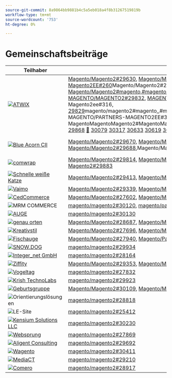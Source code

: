```yaml
---
source-git-commit: 8a9864bb9881b4c5a5eb018a4f8b31267519819b
workflow-type: tm+mt
source-wordcount: '753'
ht-degree: 0%

---
```

# Gemeinschaftsbeiträge

| Teilhaber | Pull-Anforderungen | Verwandte GitHub-Probleme |
| ------- | ------- | ------- |
| <a target="_blank" href="https://partners.magento.com/portal/directory/?query=Atwix"><img alt="ATWIX" src="https://avatars3.githubusercontent.com/t/2617739?s=400&v=4"></a> | [Magento/Magento2#29630](https://github.com/magento/magento2/pull/29630), [Magento/Magento2#29459](https://github.com/magento/magento2/pull/29459), [Magento/Magento2#29703](https://github.com/magento/magento2/pull/29703), [Magento/Magento2#29460](https://github.com/magento/magento2/pull/29460), [Magento/Magento2#29042](https://github.com/magento/magento2/pull/29042), [Magento/Magento2#29482](https://github.com/magento/magento2/pull/29482), [Magento/Magento2#28821](https://github.com/magento/magento2/pull/28821), [Magento/Partner-Magento2EE#260](https://github.com/magento/partners-magento2ee/pull/260)Magento/Magento2#29148[, ](https://github.com/magento/magento2/pull/29148)Magento/Magento2#29634[, Magento/Magento2#](https://github.com/magento/magento2/pull/29634), Magento/Magento2#[, Magento/Magento2#magento,#magentoMagento,#magentoMagentoMagentoMagento2,,#magentoMagentoMagentoMagentoMagentoMagentoMagentoMagentoMagentoMagentoMagentoMagentoMagentoMagentoMagentoMagentoMagentoMagentoMagentoMagento2, MAGENTO/MAGENTO2#29832](https://github.com/magento/magento2/pull/29832), [MAGENTO/PARTNER-MAGENTO2EE#264, MAGENTO/PARTNER-MAGENTO2EE#248,,,,MAGENTO/PARTNER-MAGENTO2EE#1688,,29830](https://github.com/magento/magento2/pull/29830)MAGENTO/MAGENTO2#MAGENTO20000, MAGENTO/MAGENENTO2 Magento/Partners-Magento2ee#316[, 29829](https://github.com/magento/magento2/pull/29829)magento/magento2#magento,,#magento,#magento,#magento,,#magento,,#magento,#max2,,magentoMagentoMagentoMagentoMagentoMagentoMagentoMagentoMagentoMagentoMagentoMagentoMagentoMagentoMagentoMagentoMagento2, MAGENTO/PARTNERS-MAGENTO2EE#349[, 29828](https://github.com/magento/magento2/pull/29828)MAGENTO/MAGENENTO2#PARTNERS, MAGENTO/MAGENENTO2EE#346,,,MAGENENTO/MAGENENTO2#MAGENENTO[,MAGENENTO/MAGENENTO2MAGENENTO toMagento2#29821](https://github.com/magento/magento2/pull/29821), [Magento2#29820](https://github.com/magento/magento2/pull/29820), MagentoMagentoMagento2#MagentoMagento2#Magento,MagentoMagento2#[,,MagentoMagento/Magento2#29836](https://github.com/magento/magento2/pull/29836) [ 29831](https://github.com/magento/magento2/pull/29831) [ 29822](https://github.com/magento/magento2/pull/29822) [ 28653](https://github.com/magento/magento2/pull/28653) [ 27391](https://github.com/magento/magento2/pull/27391) [ 29833](https://github.com/magento/magento2/pull/29833) [ 29904](https://github.com/magento/magento2/pull/29904) [&#128279;](https://github.com/magento/partners-magento2ee/pull/264) [&#128279;](https://github.com/magento/partners-magento2ee/pull/248) [&#128279;](https://github.com/magento/partners-magento2ee/pull/168) [ 29929](https://github.com/magento/magento2/pull/29929) [ 29962](https://github.com/magento/magento2/pull/29962) [&#128279;](https://github.com/magento/partners-magento2ee/pull/329) [ 29931](https://github.com/magento/magento2/pull/29931) [&#128279;](https://github.com/magento/partners-magento2ee/pull/316) [ 29835](https://github.com/magento/magento2/pull/29835) [ 29834](https://github.com/magento/magento2/pull/29834) [ 30081](https://github.com/magento/magento2/pull/30081) [ 30030](https://github.com/magento/magento2/pull/30030) [ 29827](https://github.com/magento/magento2/pull/29827) [ 30049](https://github.com/magento/magento2/pull/30049) [ 30217](https://github.com/magento/magento2/pull/30217) [ 27939](https://github.com/magento/magento2/pull/27939) [&#128279;](https://github.com/magento/partners-magento2ee/pull/279) [ 30222](https://github.com/magento/magento2/pull/30222) [&#128279;](https://github.com/magento/partners-magento2ee/pull/349) [ 29868](https://github.com/magento/magento2/pull/29868) [&#128279;](https://github.com/magento/partners-magento2ee/pull/346) [ 30079](https://github.com/magento/magento2/pull/30079) [ 30317](https://github.com/magento/magento2/pull/30317) [ 30633](https://github.com/magento/magento2/pull/30633) [ 30619](https://github.com/magento/magento2/pull/30619) [ 30359](https://github.com/magento/magento2/pull/30359) [ 30223](https://github.com/magento/magento2/pull/30223) [ 30630](https://github.com/magento/magento2/pull/30630) [ 29675](https://github.com/magento/magento2/pull/29675) [ 30777](https://github.com/magento/magento2/pull/30777) [ 30528](https://github.com/magento/magento2/pull/30528) [ 30525](https://github.com/magento/magento2/pull/30525) [ 30779](https://github.com/magento/magento2/pull/30779) [ 30529](https://github.com/magento/magento2/pull/30529) [ 30694](https://github.com/magento/magento2/pull/30694) [&#128279;](https://github.com/magento/partners-magento2ee/pull/400) [&#128279;](https://github.com/magento/partners-magento2ee/pull/401),,,MagentoMagento400000,,.Magento-Magento-Magento-Magento401 | [Magento/Magento2#29649](https://github.com/magento/magento2/issues/29649), [Magento/Magento2#29712](https://github.com/magento/magento2/issues/29712), [Magento/Magento2#29501](https://github.com/magento/magento2/issues/29501), [Magento/Magento2#29145](https://github.com/magento/magento2/issues/29145), [Magento/Magento2#29500](https://github.com/magento/magento2/issues/29500), [Magento/Magento2#28520](https://github.com/magento/magento2/issues/28520), [Magento/Magento2#28558](https://github.com/magento/magento2/issues/28558),Magento/Magento2#29648[,Magento/Magento2#29843](https://github.com/magento/magento2/issues/29648),Magento/Magento2#29845[,Magento/Magento2#](https://github.com/magento/magento2/issues/29843), Magento/Magento2#[, ](https://github.com/magento/magento2/issues/29845)magento/magento2#magento, [magento/magento2#magento,magento/magento2#magento,,,,magento/magento2#magento,#magento/magento,#magento,#magento,#magento,#magento,#magento,#magento2,,,,#magento-magento2,,,#magentoMagento2, Magento/Magento2#29846](https://github.com/magento/magento2/issues/29846), Magento/Magento2#[, Magento/Magento2#magento,#magentoMagento,#magentoMagentoMagentoMagento2,,#magentoMagentoMagentoMagentoMagentoMagentoMagentoMagentoMagentoMagentoMagentoMagentoMagentoMagentoMagentoMagentoMagentoMagentoMagentoMagento2, Magento/Magento2#29847](https://github.com/magento/magento2/issues/29847), [magento/magento2#29824](https://github.com/magento/magento2/issues/29824), magento/magento2#magento,magento/magento2#magento,magento/magento2#max,,magento/magento2#max, [magento/partners-magento2ee#29823](https://github.com/magento/magento2/issues/29823), [magento/partners-magento2ee#41029841](https://github.com/magento/magento2/issues/29841) [ 29844](https://github.com/magento/magento2/issues/29844) [ 29825](https://github.com/magento/magento2/issues/29825) [ 29531](https://github.com/magento/magento2/issues/29531) [ 29601](https://github.com/magento/magento2/issues/29601) [ 29839](https://github.com/magento/magento2/issues/29839) [ 28551](https://github.com/magento/partners-magento2ee/issues/28551) [ 29940](https://github.com/magento/magento2/issues/29940) [ 29982](https://github.com/magento/magento2/issues/29982) [ 29941](https://github.com/magento/magento2/issues/29941) [ 29842](https://github.com/magento/magento2/issues/29842) [ 29838](https://github.com/magento/magento2/issues/29838) [ 30103](https://github.com/magento/magento2/issues/30103) [ 30032](https://github.com/magento/magento2/issues/30032) [ 29848](https://github.com/magento/magento2/issues/29848) [ 30058](https://github.com/magento/magento2/issues/30058) [ 30031](https://github.com/magento/magento2/issues/30031) [ 30061](https://github.com/magento/magento2/issues/30061) [ 30561](https://github.com/magento/magento2/issues/30561) [ 30469](https://github.com/magento/magento2/issues/30469) [ 30468](https://github.com/magento/magento2/issues/30468) [ 30372](https://github.com/magento/magento2/issues/30372) [ 30683](https://github.com/magento/magento2/issues/30683) [ 30624](https://github.com/magento/magento2/issues/30624) [ 29168](https://github.com/magento/magento2/issues/29168) [ 30783](https://github.com/magento/magento2/issues/30783) [ 30916](https://github.com/magento/magento2/issues/30916) [ 30917](https://github.com/magento/magento2/issues/30917) [ 30782](https://github.com/magento/magento2/issues/30782) [ 30926](https://github.com/magento/magento2/issues/30926) [ 30625](https://github.com/magento/magento2/issues/30625) [ 30474](https://github.com/magento/partners-magento2ee/issues/30474) [&#128279;](https://github.com/magento/partners-magento2ee/issues/410) |
| <a target="_blank" href="https://solutionpartners.adobe.com/s/directory/detail/blue+acorn+ici"><img alt="Blue Acorn CII" src="https://avatars0.githubusercontent.com/t/2916141?s=400&v=4"></a> | [Magento/Magento2#29670](https://github.com/magento/magento2/pull/29670), [Magento/Magento2#29669](https://github.com/magento/magento2/pull/29669), [Magento/Magento2#29564](https://github.com/magento/magento2/pull/29564), [Magento/Magento2#27494](https://github.com/magento/magento2/pull/27494), [Magento/Magento2#29269](https://github.com/magento/magento2/pull/29269), [Magento/Magento2#27609](https://github.com/magento/magento2/pull/27609), [Magento/Magento2#29688](https://github.com/magento/magento2/pull/29688),Magento/Magento2#29081[,Magento/Magento2#28379](https://github.com/magento/magento2/pull/29081),Magento/Magento2#29722[,Magento/Magento2#](https://github.com/magento/magento2/pull/28379), [magento/magento2#](https://github.com/magento/magento2/pull/29722), [magento/magento2#27077](https://github.com/magento/magento2/pull/27077) [ 30318](https://github.com/magento/magento2/pull/30318) [ 30010](https://github.com/magento/magento2/pull/30010) | [Magento/Magento2#29672](https://github.com/magento/magento2/issues/29672), [Magento/Magento2#29673](https://github.com/magento/magento2/issues/29673), [Magento/Magento2#29679](https://github.com/magento/magento2/issues/29679), [Magento/Magento2#29537](https://github.com/magento/magento2/issues/29537), [Magento/Magento2#25595](https://github.com/magento/magento2/issues/25595), [Magento/Magento2#29689](https://github.com/magento/magento2/issues/29689), [Magento/Magento2#28154](https://github.com/magento/magento2/issues/28154),Magento/Magento2#28428[,Magento/Magento2#27397](https://github.com/magento/magento2/issues/28428),Magento/Magento2#29729[,Magento/Magento2#](https://github.com/magento/magento2/issues/27397), [magento/magento2#](https://github.com/magento/magento2/issues/29729), [magento/magento2#29558](https://github.com/magento/magento2/issues/29558), [magento/magento2#25110](https://github.com/magento/magento2/issues/25110), [magento/magento2#25886](https://github.com/magento/magento2/issues/25886),magento/magento2#[ 28286](https://github.com/magento/magento2/issues/28286) [ 30009](https://github.com/magento/magento2/issues/30009) |
| <a target="_blank" href="https://partners.magento.com/portal/directory/?query=Comwrap"><img alt="comwrap" src="https://avatars3.githubusercontent.com/t/2637428?s=400&v=4"></a> | [Magento/Magento2#29814](https://github.com/magento/magento2/pull/29814), [Magento/Magento2#29751](https://github.com/magento/magento2/pull/29751), [Magento/Partners-Magento2EE#337](https://github.com/magento/partners-magento2ee/pull/337), [Magento/Partners-Magento2EE#328](https://github.com/magento/partners-magento2ee/pull/328), [Magento/Partners-Magento2EE#319](https://github.com/magento/partners-magento2ee/pull/319), [Magento/Magento2#30118](https://github.com/magento/magento2/pull/30118), [Magento/Magento2#30019](https://github.com/magento/magento2/pull/30019), [Magento/Magento2#29998](https://github.com/magento/magento2/pull/29998), [Magento2#29883](https://github.com/magento/magento2/pull/29883) | [Magento/Magento2#29718](https://github.com/magento/magento2/issues/29718), [Magento/Magento2#29372](https://github.com/magento/magento2/issues/29372), [Magento/Magento2#29927](https://github.com/magento/magento2/issues/29927), [Magento/Magento2#29930](https://github.com/magento/magento2/issues/29930), [Magento/Magento2#29926](https://github.com/magento/magento2/issues/29926), [Magento/Magento2#29880](https://github.com/magento/magento2/issues/29880) |
| <a target="_blank" href="https://solutionpartners.adobe.com/s/directory/detail/fast+white+cat"><img alt="Schnelle weiße Katze" src="https://avatars0.githubusercontent.com/t/3579504?s=400&v=4"></a> | [Magento/Magento2#29413](https://github.com/magento/magento2/pull/29413), [Magento/Magento2#28163](https://github.com/magento/magento2/pull/28163), [Magento/Magento2#30320](https://github.com/magento/magento2/pull/30320), [Magento/Magento2#30355](https://github.com/magento/magento2/pull/30355), [Magento/Magento2#28157](https://github.com/magento/magento2/pull/28157), [Magento/Magento2#30114](https://github.com/magento/magento2/pull/30114) | [Magento/Magento2#24060](https://github.com/magento/magento2/issues/24060), [Magento/Magento2#13401](https://github.com/magento/magento2/issues/13401), [Magento/Magento2#11175](https://github.com/magento/magento2/issues/11175), [Magento/Magento2#30296](https://github.com/magento/magento2/issues/30296), [Magento/Magento2#22503](https://github.com/magento/magento2/issues/22503), [Magento/Magento2#24091](https://github.com/magento/magento2/issues/24091), [Magento/Magento2#30073](https://github.com/magento/magento2/issues/30073) |
| <a target="_blank" href="https://partners.magento.com/portal/directory/?query=Vaimo"><img alt="Vaimo" src="https://avatars0.githubusercontent.com/t/2617778?s=400&v=4"></a> | [Magento/Magento2#29339](https://github.com/magento/magento2/pull/29339), [Magento/Magento2#28676](https://github.com/magento/magento2/pull/28676), [Magento/Magento2#29885](https://github.com/magento/magento2/pull/29885) | [Magento/Magento2#28633](https://github.com/magento/magento2/issues/28633), [Magento/Magento2#29890](https://github.com/magento/magento2/issues/29890) |
| <a target="_blank" href="https://partners.magento.com/portal/directory/?query=Cedcommerce"><img alt="CedCommerce" src="https://avatars2.githubusercontent.com/t/3028824?s=400&v=4"></a> | [Magento/Magento2#27602](https://github.com/magento/magento2/pull/27602), [Magento/Magento2#30400](https://github.com/magento/magento2/pull/30400), [Magento/Magento2#30391](https://github.com/magento/magento2/pull/30391) | [Magento/Magento2#27350](https://github.com/magento/magento2/issues/27350), [Magento/Magento2#30361](https://github.com/magento/magento2/issues/30361), [Magento/Magento2#30362](https://github.com/magento/magento2/issues/30362), [Magento/Magento2#30255](https://github.com/magento/magento2/issues/30255) |
| <img alt="MRM COMMERCE" src="https://avatars0.githubusercontent.com/t/3714179?s=400&v=4"></a> | [magento/magento2#30120](https://github.com/magento/magento2/pull/30120), [magento/partners-magento2ee#175](https://github.com/magento/partners-magento2ee/pull/175) | [magento/magento2#30133](https://github.com/magento/magento2/issues/30133), [magento/partners-magento2ee#26943](https://github.com/magento/partners-magento2ee/issues/26943) |
| <a target="_blank" href="https://partners.magento.com/portal/directory/?query=EY"><img alt="AUGE" src="https://avatars1.githubusercontent.com/t/3415735?s=400&v=4"></a> | [magento/magento2#30130](https://github.com/magento/magento2/pull/30130) |  |
| <a target="_blank" href="https://partners.magento.com/portal/directory/?query=Pinpoint"><img alt="genau orten" src="https://avatars1.githubusercontent.com/t/2617766?s=400&v=4"></a> | [Magento/Magento2#28687](https://github.com/magento/magento2/pull/28687), [Magento/Magento2#28663](https://github.com/magento/magento2/pull/28663), [Magento/Magento2#28491](https://github.com/magento/magento2/pull/28491) | [Magento/Magento2#8538](https://github.com/magento/magento2/issues/8538), [Magento/Magento2#28479](https://github.com/magento/magento2/issues/28479), [Magento/Magento2#28186](https://github.com/magento/magento2/issues/28186) |
| <a target="_blank" href="https://partners.magento.com/portal/directory/?query=creativestyle"><img alt="Kreativstil" src="https://avatars1.githubusercontent.com/t/3230856?s=400&v=4"></a> | [Magento/Magento2#27696](https://github.com/magento/magento2/pull/27696), [Magento/Magento2#25405](https://github.com/magento/magento2/pull/25405) | [Magento/Magento2#29553](https://github.com/magento/magento2/issues/29553), [Magento/Magento2#25399](https://github.com/magento/magento2/issues/25399) |
| <a target="_blank" href="https://partners.magento.com/portal/directory/?query=Fisheye"><img alt="Fischauge" src="https://avatars1.githubusercontent.com/t/3171724?s=400&v=4"></a> | [Magento/Magento2#27940](https://github.com/magento/magento2/pull/27940), [Magento/Partners-Magento2EE#267](https://github.com/magento/partners-magento2ee/pull/267), [Magento/Magento2#28216](https://github.com/magento/magento2/pull/28216) | [Magento/Magento2#29555](https://github.com/magento/magento2/issues/29555), [Magento/Magento2#13440](https://github.com/magento/magento2/issues/13440) |
| <a target="_blank" href="https://partners.magento.com/portal/directory/?query=SNOW.DOG"><img alt="SNOW.DOG" src="https://avatars1.githubusercontent.com/t/2617771?s=400&v=4"></a> | [magento/magento2#29934](https://github.com/magento/magento2/pull/29934) | [magento/magento2#29933](https://github.com/magento/magento2/issues/29933) |
| <a target="_blank" href="https://solutionpartners.adobe.com/s/directory/detail/integer_net+gmbh"><img alt="Integer_net GmbH" src="https://avatars0.githubusercontent.com/t/3161792?s=400&v=4"></a> | [magento/magento2#28164](https://github.com/magento/magento2/pull/28164) | [magento/magento2#29585](https://github.com/magento/magento2/issues/29585) |
| <a target="_blank" href="https://partners.magento.com/portal/directory/?query=Ziffity"><img alt="Ziffity" src="https://avatars1.githubusercontent.com/t/3432500?s=400&v=4"></a> | [Magento/Magento2#29353](https://github.com/magento/magento2/pull/29353), [Magento/Magento2#27896](https://github.com/magento/magento2/pull/27896), [Magento/Magento2#28349](https://github.com/magento/magento2/pull/28349) | [Magento/Magento2#29194](https://github.com/magento/magento2/issues/29194), [Magento/Magento2#29098](https://github.com/magento/magento2/issues/29098) |
| <a target="_blank" href="https://solutionpartners.adobe.com/s/directory/detail/bluebird+day"><img alt="Vogeltag" src="https://avatars3.githubusercontent.com/t/3537205?s=400&v=4"></a> | [magento/magento2#27832](https://github.com/magento/magento2/pull/27832) | [Magento/Magento2#11998](https://github.com/magento/magento2/issues/11998), [Magento/Magento2#27500](https://github.com/magento/magento2/issues/27500) |
| <a target="_blank" href="https://solutionpartners.adobe.com/s/directory/detail/krish+technolabs"><img alt="Krish TechnoLabs" src="https://avatars0.githubusercontent.com/t/2849637?s=400&v=4"></a> | [magento/magento2#29923](https://github.com/magento/magento2/pull/29923) | [magento/magento2#29920](https://github.com/magento/magento2/issues/29920) |
| <a target="_blank" href="https://solutionpartners.adobe.com/s/directory/detail/born+group"><img alt="Geburtsgruppe" src="https://avatars1.githubusercontent.com/t/3879151?s=400&v=4"></a> | [Magento/Magento2#30109](https://github.com/magento/magento2/pull/30109), [Magento/Magento2#30421](https://github.com/magento/magento2/pull/30421) | [magento/magento2#30125](https://github.com/magento/magento2/issues/30125) |
| <img alt="Orientierungslösungen" src="https://avatars2.githubusercontent.com/t/3888698?s=400&v=4"></a> | [magento/magento2#28818](https://github.com/magento/magento2/pull/28818) | [magento/magento2#29546](https://github.com/magento/magento2/issues/29546) |
| <img alt="LE-Site" src="https://avatars3.githubusercontent.com/t/3649033?s=400&v=4"></a> | [magento/magento2#25412](https://github.com/magento/magento2/pull/25412) | [magento/magento2#25411](https://github.com/magento/magento2/issues/25411) |
| <a target="_blank" href="https://solutionpartners.adobe.com/s/directory/detail/kensium"><img alt="Kensium Solutions LLC" src="https://avatars2.githubusercontent.com/t/3158707?s=400&v=4"></a> | [magento/magento2#30230](https://github.com/magento/magento2/pull/30230) | [magento/magento2#30179](https://github.com/magento/magento2/issues/30179) |
| <a target="_blank" href="https://partners.magento.com/portal/directory/?query=Webjump"><img alt="Websprung" src="https://avatars3.githubusercontent.com/t/2849617?s=400&v=4"></a> | [magento/magento2#27869](https://github.com/magento/magento2/pull/27869) | [magento/magento2#27866](https://github.com/magento/magento2/issues/27866) |
| <a target="_blank" href="https://solutionpartners.adobe.com/s/directory/detail/aligent+consulting"><img alt="Aligent Consulting" src="https://avatars3.githubusercontent.com/t/2686050?s=400&v=4"></a> | [magento/magento2#29692](https://github.com/magento/magento2/pull/29692) | [magento/magento2#30243](https://github.com/magento/magento2/issues/30243) |
| <a target="_blank" href="https://partners.magento.com/portal/directory/?query=Wagento"><img alt="Wagento" src="https://avatars0.githubusercontent.com/t/2617781?s=400&v=4"></a> | [magento/magento2#30411](https://github.com/magento/magento2/pull/30411) | [magento/magento2#30408](https://github.com/magento/magento2/issues/30408) |
| <a target="_blank" href="https://partners.magento.com/portal/directory/?query=MediaCT"><img alt="MediaCT" src="https://avatars3.githubusercontent.com/t/2617762?s=400&v=4"></a> | [magento/magento2#29210](https://github.com/magento/magento2/pull/29210) | [magento/magento2#29515](https://github.com/magento/magento2/issues/29515) |
| <a target="_blank" href="https://partners.magento.com/portal/directory/?query=eComero"><img alt="Comero" src="https://avatars0.githubusercontent.com/t/3942626?s=400&v=4"></a> | [magento/magento2#28917](https://github.com/magento/magento2/pull/28917) | [magento/magento2#29656](https://github.com/magento/magento2/issues/29656) |
